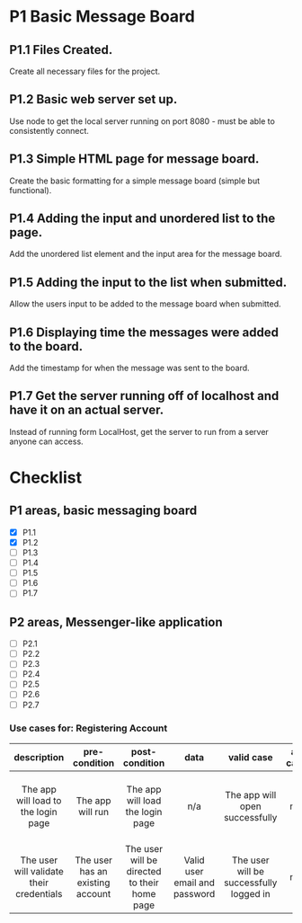 # P1 Basic Message Board

## P1.1 Files Created.

Create all necessary files for the project.

## P1.2 Basic web server set up.

Use node to get the local server running on port 8080 - must be able to consistently connect.

## P1.3 Simple HTML page for message board.

Create the basic formatting for a simple message board (simple but functional).

## P1.4 Adding the input and unordered list to the page.

Add the unordered list element and the input area for the message board.

## P1.5 Adding the input to the list when submitted.

Allow the users input to be added to the message board when submitted.

## P1.6 Displaying time the messages were added to the board.

Add the timestamp for when the message was sent to the board.

## P1.7 Get the server running off of localhost and have it on an actual server.

Instead of running form LocalHost, get the server to run from a server anyone can access.

# Checklist

## P1 areas, basic messaging board

- [x] P1.1
- [x] P1.2
- [ ] P1.3
- [ ] P1.4
- [ ] P1.5
- [ ] P1.6
- [ ] P1.7

## P2 areas, Messenger-like application

- [ ] P2.1
- [ ] P2.2
- [ ] P2.3
- [ ] P2.4
- [ ] P2.5
- [ ] P2.6
- [ ] P2.7

### Use cases for: Registering Account

|               description                |          pre-condition           |                post-condition                |             data              |               valid case                | alt case |                           error case                            |
| :--------------------------------------: | :------------------------------: | :------------------------------------------: | :---------------------------: | :-------------------------------------: | :------: | :-------------------------------------------------------------: |
|   The app will load to the login page    |         The app will run         |       The app will load the login page       |              n/a              |     The app will open successfully      |   n/a    |          The app may crash/be unable to load the page           |
| The user will validate their credentials | The user has an existing account | The user will be directed to their home page | Valid user email and password | The user will be successfully logged in |   n/a    | The user may enter the wrong information or not have an account |
